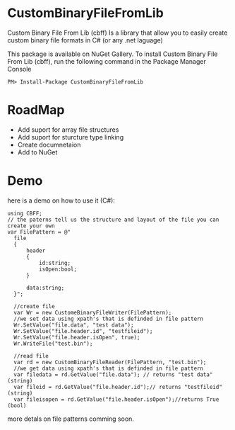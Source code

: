 # CustomBinaryFileFromLib
Custom Binary File From Lib (cbff) Is a library that allow you to easily create custom binary file formats in C# (or any .net laguage)

This package is available on NuGet Gallery.
To install Custom Binary File From Lib (cbff), run the following command in the Package Manager Console

```
PM> Install-Package CustomBinaryFileFromLib
```

# RoadMap
- Add suport for array file structures
- Add suport for sturcture type linking
- Create documnetaion
- Add to NuGet

# Demo
here is a demo on how to use it (C#):
```
using CBFF;
// the paterns tell us the structure and layout of the file you can create your own
var FilePattern = @"
  file
  {
      header
      {
          id:string;
          isOpen:bool;
      }

      data:string;
  }";

  //create file
  var Wr = new CustomeBinaryFileWriter(FilePattern);
  //we set data using xpath's that is definded in file pattern
  Wr.SetValue("file.data", "test data");
  Wr.SetValue("file.header.id", "testfileid");
  Wr.SetValue("file.header.isOpen", true);
  Wr.WriteFile("test.bin");

  //read file
  var rd = new CustomBinaryFileReader(FilePattern, "test.bin");
  //we get data using xpath's that is definded in file pattern
  var filedata = rd.GetValue("file.data"); // returns "test data"(string)
  var fileid = rd.GetValue("file.header.id");// returns "testfileid"(string)
  var fileisopen = rd.GetValue("file.header.isOpen");//returns True (bool)
```
more detals on file patterns comming soon.
